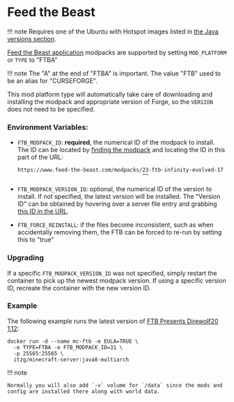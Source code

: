 # Feed the Beast

!!! note
    Requires one of the Ubuntu with Hotspot images listed in [the Java versions section](../../versions/java.md).

[Feed the Beast application](https://www.feed-the-beast.com/) modpacks are supported by setting `MOD_PLATFORM` or `TYPE` to "FTBA"

!!! note
    The "A" at the end of "FTBA" is important. The value "FTB" used to be an alias for "CURSEFORGE".

This mod platform type will automatically take care of downloading and installing the modpack and appropriate version of Forge, so the `VERSION` does not need to be specified.

### Environment Variables:
- `FTB_MODPACK_ID`: **required**, the numerical ID of the modpack to install. The ID can be located by [finding the modpack](https://www.feed-the-beast.com/modpack) and locating the ID in this part of the URL:

  ```
  https://www.feed-the-beast.com/modpacks/23-ftb-infinity-evolved-17
                                          ^^
  ```
- `FTB_MODPACK_VERSION_ID`: optional, the numerical ID of the version to install. If not specified, the latest version will be installed. The "Version ID" can be obtained by hovering over a server file entry and grabbing [this ID in the URL](../../img/ftba-version-id-popup.png).

- `FTB_FORCE_REINSTALL`: if the files become inconsistent, such as when accidentally removing them, the FTB can be forced to re-run by setting this to "true"

### Upgrading

If a specific `FTB_MODPACK_VERSION_ID` was not specified, simply restart the container to pick up the newest modpack version. If using a specific version ID, recreate the container with the new version ID.

### Example

The following example runs the latest version of [FTB Presents Direwolf20 1.12](https://ftb.neptunepowered.org/pack/ftb-presents-direwolf20-1-12/):

``` shell
docker run -d --name mc-ftb -e EULA=TRUE \
  -e TYPE=FTBA -e FTB_MODPACK_ID=31 \
  -p 25565:25565 \
  itzg/minecraft-server:java8-multiarch
```

!!! note

    Normally you will also add `-v` volume for `/data` since the mods and config are installed there along with world data.
